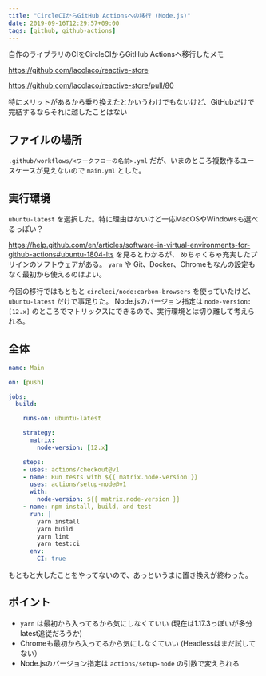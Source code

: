 ```yaml
---
title: "CircleCIからGitHub Actionsへの移行 (Node.js)"
date: 2019-09-16T12:29:57+09:00
tags: [github, github-actions]
---
```


自作のライブラリのCIをCircleCIからGitHub Actionsへ移行したメモ

https://github.com/lacolaco/reactive-store

https://github.com/lacolaco/reactive-store/pull/80

特にメリットがあるから乗り換えたとかいうわけでもないけど、GitHubだけで完結するならそれに越したことはない

## ファイルの場所

`.github/workflows/<ワークフローの名前>.yml` だが、いまのところ複数作るユースケースが見えないので `main.yml` とした。

## 実行環境

`ubuntu-latest` を選択した。特に理由はないけど一応MacOSやWindowsも選べるっぽい？

https://help.github.com/en/articles/software-in-virtual-environments-for-github-actions#ubuntu-1804-lts を見るとわかるが、 めちゃくちゃ充実したプリインのソフトウェアがある。
`yarn` や Git、Docker、Chromeもなんの設定もなく最初から使えるのはよい。

今回の移行ではもともと `circleci/node:carbon-browsers` を使っていたけど、 `ubuntu-latest` だけで事足りた。
Node.jsのバージョン指定は `node-version: [12.x]` のところでマトリックスにできるので、実行環境とは切り離して考えられる。


## 全体

```yml
name: Main

on: [push]

jobs:
  build:

    runs-on: ubuntu-latest

    strategy:
      matrix:
        node-version: [12.x]

    steps:
    - uses: actions/checkout@v1
    - name: Run tests with ${{ matrix.node-version }}
      uses: actions/setup-node@v1
      with:
        node-version: ${{ matrix.node-version }}
    - name: npm install, build, and test
      run: |
        yarn install
        yarn build
        yarn lint
        yarn test:ci
      env:
        CI: true
```

もともと大したことをやってないので、あっというまに置き換えが終わった。

## ポイント

- `yarn` は最初から入ってるから気にしなくていい (現在は1.17.3っぽいが多分latest追従だろうか)
- Chromeも最初から入ってるから気にしなくていい (Headlessはまだ試してない）
- Node.jsのバージョン指定は `actions/setup-node` の引数で変えられる
